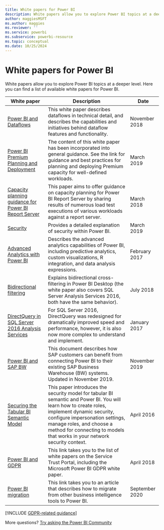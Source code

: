 ```yaml
---
title: White papers for Power BI
description: White papers allow you to explore Power BI topics at a deeper level.
author: maggiesMSFT
ms.author: maggies
ms.reviewer: ''
ms.service: powerbi
ms.subservice: powerbi-resource
ms.topic: conceptual
ms.date: 10/25/2024
---
```

# White papers for Power BI

White papers allow you to explore Power BI topics at a deeper level. Here you can find a list of available white papers for Power BI.

| White paper | Description | Date |
| --- | --- | --- |
| [Power BI and Dataflows](https://go.microsoft.com/fwlink/?linkid=2034388&clcid=0x409)| This white paper describes dataflows in technical detail, and describes the capabilities and initiatives behind dataflow features and functionality. | November 2018 |
| [Power BI Premium Planning and Deployment](whitepaper-powerbi-premium-deployment.md)| The content of this white paper has been incorporated into general guidance. See the link for guidance and best practices for planning and deploying Premium capacity for well-defined workloads. | March 2019 |
| [Capacity planning guidance for Power BI Report Server](../report-server/capacity-planning.md) |This paper aims to offer guidance on capacity planning for Power BI Report Server by sharing results of numerous load test executions of various workloads against a report server. | March 2018 |
| [Security](../enterprise/service-admin-power-bi-security.md) |Provides a detailed explanation of security within Power BI. | March 2019 |
| [Advanced Analytics with Power BI](https://info.microsoft.com/advanced-analytics-with-power-bi.html?Is=Website) |Describes the advanced analytics capabilities of Power BI, including predictive analytics, custom visualizations, R integration, and data analysis expressions. | February 2017 |
| [Bidirectional filtering](../transform-model/desktop-bidirectional-filtering.md) |Explains bidirectional cross-filtering in Power BI Desktop (the white paper also covers SQL Server Analysis Services 2016, both have the same behavior). | July 2018 |
| [DirectQuery in SQL Server 2016 Analysis Services](/archive/blogs/analysisservices/directquery-in-sql-server-2016-analysis-services-whitepaper) |For SQL Server 2016, DirectQuery was redesigned for dramatically improved speed and performance, however, it is also now more complex to understand and implement. | January 2017 |
| [Power BI and SAP BW](https://aka.ms/powerbiandsapbw)| This document describes how SAP customers can benefit from connecting Power BI to their existing SAP Business Warehouse (BW) systems. Updated in November 2019. | November 2019 |
| [Securing the Tabular BI Semantic Model](https://download.microsoft.com/download/D/2/0/D20E1C5F-72EA-4505-9F26-FEF9550EFD44/Securing%20the%20Tabular%20BI%20Semantic%20Model.docx) |This paper introduces the security model for tabular BI semantic and Power BI. You will learn how to create roles, implement dynamic security, configure impersonation settings, manage roles, and choose a method for connecting to models that works in your network security context. | April 2016 |
| [Power BI and GDPR](https://aka.ms/power-bi-gdpr-whitepaper)| This link takes you to the list of white papers on the Service Trust Portal, including the Microsoft Power BI GDPR white paper. | April 2018 |
| [Power BI migration](powerbi-migration-overview.md)| This link takes you to an article that describes how to migrate from other business intelligence tools to Power BI. | September 2020 |

[!INCLUDE [GDPR-related guidance](../includes/gdpr-hybrid-note.md)]

More questions? [Try asking the Power BI Community](https://community.powerbi.com/)
